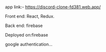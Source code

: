 app link:- https://discord-clone-fd381.web.app/

Front end: React, Redux.

Back end: firebase

Deployed on:firebase

google authentication...
